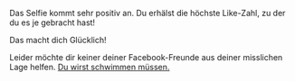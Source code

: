 Das Selfie kommt sehr positiv an. Du erhälst die höchste Like-Zahl, zu der du es je gebracht hast!

Das macht dich Glücklich!

Leider möchte dir keiner deiner Facebook-Freunde aus deiner misslichen Lage helfen. [Du wirst schwimmen müssen.](../../../schwimmen/schwimmen.md)